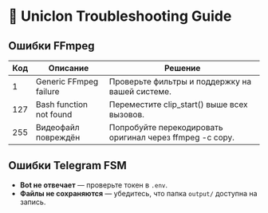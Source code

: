 # 🧠 Uniclon Troubleshooting Guide

## Ошибки FFmpeg
| Код | Описание | Решение |
|------|-----------|----------|
| 1 | Generic FFmpeg failure | Проверьте фильтры и поддержку на вашей системе. |
| 127 | Bash function not found | Переместите clip_start() выше всех вызовов. |
| 255 | Видеофайл повреждён | Попробуйте перекодировать оригинал через ffmpeg -c copy. |

## Ошибки Telegram FSM
- **Bot не отвечает** — проверьте токен в `.env`.
- **Файлы не сохраняются** — убедитесь, что папка `output/` доступна на запись.
